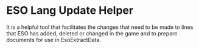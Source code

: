 # ESO Lang Update Helper
It is a helpful tool that facilitates the changes that need to be made to lines that ESO has added, deleted or changed in the game and to prepare documents for use in EsoExtractData.
